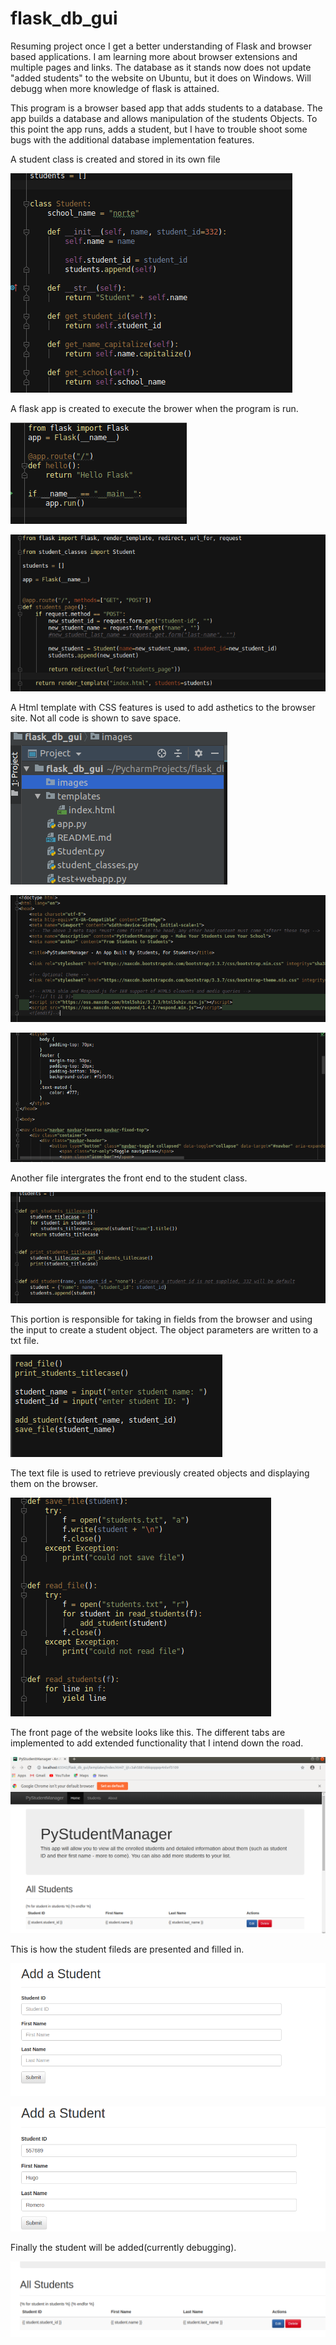 # flask_db_gui
Resuming project once I get a better understanding of Flask and browser based applications. I am learning more about browser extensions and multiple pages and links. The database as it stands now does not update "added students" to the website on Ubuntu, but it does on Windows. Will debugg when more knowledge of flask is attained.

This program is a browser based app that adds students to a database. The app builds a database and allows 
manipulation of the students Objects.
To this point the app runs, adds a student, but I have to trouble shoot some bugs with the additional 
database implementation features.

A student class is created and stored in its own file 

![student_class](https://github.com/r0meroh/flask_db_gui/blob/master/images/flask_db_student_def.png)


A flask app is created to execute the brower when the program is run.

![flask_def](https://github.com/r0meroh/flask_db_gui/blob/master/images/flask_db_flask_file.png)


![flask_exec](https://github.com/r0meroh/flask_db_gui/blob/master/images/flask_db_main.png)


A Html template with CSS features is used to add asthetics to the browser site. Not all code is shown to save space.

![html_template_directory](https://github.com/r0meroh/flask_db_gui/blob/master/images/flask_db_template_directory.png)

![html_screenshots](https://github.com/r0meroh/flask_db_gui/blob/master/images/flask_db_htlm0.png)

![html_screenshot2](https://github.com/r0meroh/flask_db_gui/blob/master/images/flask_db_html1.png)

Another file intergrates the front end to the student class.

![write_toFile0](https://github.com/r0meroh/flask_db_gui/blob/master/images/flask_db_write_toFile0.png)

This portion is responsible for taking in fields from the browser and using the input to create a student object. The object parameters are written to a txt file.

![write_toFile1](https://github.com/r0meroh/flask_db_gui/blob/master/images/flask_db_write_toFile2.png)

The text file is used to retrieve previously created objects and displaying them on the browser.

![write_toFile2](https://github.com/r0meroh/flask_db_gui/blob/master/images/flask_db_write_toFile.png)

The front page of the website looks like this. The different tabs are implemented to add extended functionality that I intend down the road.

![website_main](https://github.com/r0meroh/flask_db_gui/blob/master/images/flask_db_website_main.png)

This is how the student fileds are presented and filled in.

![fields_empty](https://github.com/r0meroh/flask_db_gui/blob/master/images/flask_db_website_student_fieldsEmpty.png)

![fields_filled](https://github.com/r0meroh/flask_db_gui/blob/master/images/flask_db_student_fields.png)

Finally the student will be added(currently debugging).

![student_added](https://github.com/r0meroh/flask_db_gui/blob/master/images/flask_db_website_student_added.png)




